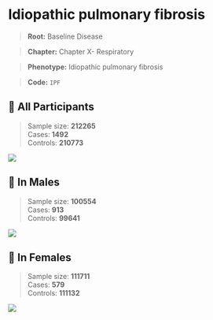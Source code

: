 # Idiopathic pulmonary fibrosis

> **Root:** Baseline Disease  

> **Chapter:** Chapter X- Respiratory  

> **Phenotype:** Idiopathic pulmonary fibrosis  

> **Code:** `IPF`

## 🧪 All Participants  
> Sample size: **212265**  
> Cases: **1492**  
> Controls: **210773**
<img src="/Disease/Figures/ALL/Incidence/IPF.png"/>
<CsvTable src="/Disease_Data/ALL/Incidence/COX_IPF.csv" label="🔍 View full results" />

## 👨 In Males  
> Sample size: **100554**  
> Cases: **913**  
> Controls: **99641**
<img src="/Disease/Figures/Male/Incidence/IPF.png"/>
<CsvTable src="/Disease_Data/Male/Incidence/COX_IPF.csv" label="🔍 View full results" />

## 👩 In Females  
> Sample size: **111711**  
> Cases: **579**  
> Controls: **111132**
<img src="/Disease/Figures/Female/Incidence/IPF.png"/>
<CsvTable src="/Disease_Data/Female/Incidence/COX_IPF.csv" label="🔍 View full results" />
